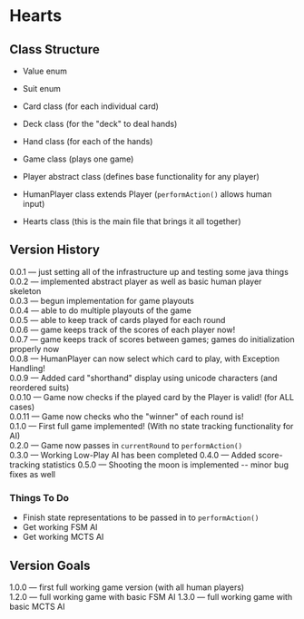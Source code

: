 # Hearts

## Class Structure
- Value enum  
- Suit enum  
- Card class (for each individual card)  
- Deck class (for the "deck" to deal hands)  
- Hand class (for each of the hands)  
- Game class (plays one game)  
- Player abstract class (defines base functionality for any player)  

- HumanPlayer class extends Player (`performAction()` allows human input)  
- Hearts class (this is the main file that brings it all together)  

## Version History

0.0.1 &mdash; just setting all of the infrastructure up and testing some java things  
0.0.2 &mdash; implemented abstract player as well as basic human player skeleton  
0.0.3 &mdash; begun implementation for game playouts  
0.0.4 &mdash; able to do multiple playouts of the game  
0.0.5 &mdash; able to keep track of cards played for each round  
0.0.6 &mdash; game keeps track of the scores of each player now!  
0.0.7 &mdash; game keeps track of scores between games; games do initialization properly now  
0.0.8 &mdash; HumanPlayer can now select which card to play, with Exception Handling!  
0.0.9 &mdash; Added card "shorthand" display using unicode characters (and reordered suits)  
0.0.10 &mdash; Game now checks if the played card by the Player is valid! (for ALL cases)  
0.0.11 &mdash; Game now checks who the "winner" of each round is!  
0.1.0 &mdash; First full game implemented! (With no state tracking functionality for AI)  
0.2.0 &mdash; Game now passes in `currentRound` to `performAction()`  
0.3.0 &mdash; Working Low-Play AI has been completed
0.4.0 &mdash; Added score-tracking statistics
0.5.0 &mdash; Shooting the moon is implemented -- minor bug fixes as well

### Things To Do

- Finish state representations to be passed in to `performAction()`  
- Get working FSM AI  
- Get working MCTS AI  

## Version Goals

1.0.0 &mdash; first full working game version (with all human players)  
1.2.0 &mdash; full working game with basic FSM AI
1.3.0 &mdash; full working game with basic MCTS AI